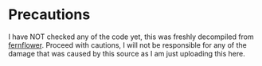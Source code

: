 # Precautions
I have NOT checked any of the code yet, this was freshly decompiled from [fernflower](https://github.com/fesh0r/fernflower). Proceed with cautions, I will not be responsible for any of the damage that was caused by this source as I am just uploading this here.
